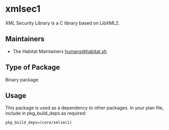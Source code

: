# xmlsec1

XML Security Library is a C library based on LibXML2.

## Maintainers

* The Habitat Maintainers <humans@habitat.sh>

## Type of Package

Binary package

## Usage

This package is used as a dependency to other packages. In your plan file, include in pkg_build_deps as required:

```
pkg_build_deps=(core/xmlsec1)
```
